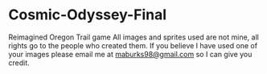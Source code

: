 # Cosmic-Odyssey-Final
Reimagined Oregon Trail game
All images and sprites used are not mine, all rights go to the people who created them. If you believe I have used one of your images please email me at maburks98@gmail.com so I can give you credit.
